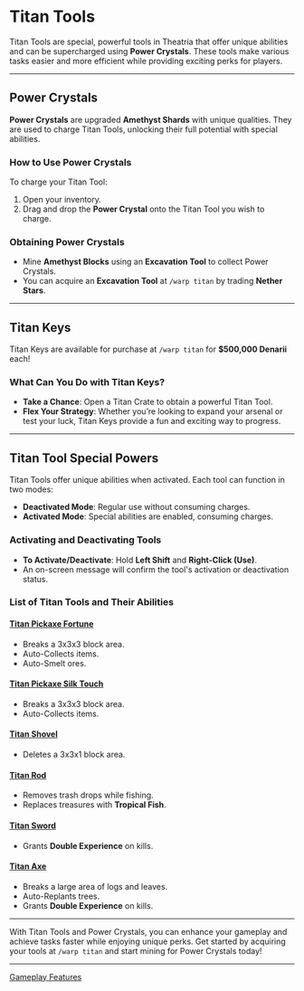 # Titan Tools

Titan Tools are special, powerful tools in Theatria that offer unique abilities and can be supercharged using **Power Crystals**. These tools make various tasks easier and more efficient while providing exciting perks for players.

---

## Power Crystals

**Power Crystals** are upgraded **Amethyst Shards** with unique qualities. They are used to charge Titan Tools, unlocking their full potential with special abilities.

### How to Use Power Crystals

To charge your Titan Tool:

1. Open your inventory.
2. Drag and drop the **Power Crystal** onto the Titan Tool you wish to charge.

### Obtaining Power Crystals

- Mine **Amethyst Blocks** using an **Excavation Tool** to collect Power Crystals.
- You can acquire an **Excavation Tool** at `/warp titan` by trading **Nether Stars**.

---

## Titan Keys

Titan Keys are available for purchase at `/warp titan` for **$500,000 Denarii** each! 

### What Can You Do with Titan Keys?

- **Take a Chance**: Open a Titan Crate to obtain a powerful Titan Tool.
- **Flex Your Strategy**: Whether you’re looking to expand your arsenal or test your luck, Titan Keys provide a fun and exciting way to progress.

---

## Titan Tool Special Powers

Titan Tools offer unique abilities when activated. Each tool can function in two modes:

- **Deactivated Mode**: Regular use without consuming charges.
- **Activated Mode**: Special abilities are enabled, consuming charges.

### Activating and Deactivating Tools

- **To Activate/Deactivate**: Hold **Left Shift** and **Right-Click (Use)**.
- An on-screen message will confirm the tool's activation or deactivation status.

### List of Titan Tools and Their Abilities

#### [**Titan Pickaxe Fortune**](./titan-pick-fortune.md)

- Breaks a 3x3x3 block area.
- Auto-Collects items.
- Auto-Smelt ores.

#### [**Titan Pickaxe Silk Touch**](./titan-pick-silk.md)

- Breaks a 3x3x3 block area.
- Auto-Collects items.

#### [**Titan Shovel**](./titan-shovel.md)

- Deletes a 3x3x1 block area.

#### [**Titan Rod**](./titan-rod.md)

- Removes trash drops while fishing.
- Replaces treasures with **Tropical Fish**.

#### [**Titan Sword**](./titan-sword.md)

- Grants **Double Experience** on kills.

#### [**Titan Axe**](./titan-axe.md)

- Breaks a large area of logs and leaves.
- Auto-Replants trees.
- Grants **Double Experience** on kills.

---

With Titan Tools and Power Crystals, you can enhance your gameplay and achieve tasks faster while enjoying unique perks. Get started by acquiring your tools at `/warp titan` and start mining for Power Crystals today!

---

[Gameplay Features](../README.md)